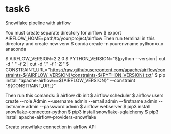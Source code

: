 # task6
Snowflake pipeline with airflow

You must create separate directory for airflow
$ export AIRFLOW_HOME=path/to/your/project/airflow
Then run terminal in this directory and create new venv
$ conda create -n yourenvname python=x.x anaconda

$ AIRFLOW_VERSION=2.2.0
$ PYTHON_VERSION="$(python --version | cut -d " " -f 2 | cut -d "." -f 1-2)"
$ CONSTRAINT_URL="https://raw.githubusercontent.com/apache/airflow/constraints-${AIRFLOW_VERSION}/constraints-${PYTHON_VERSION}.txt"
$ pip install "apache-airflow==${AIRFLOW_VERSION}" --constraint "${CONSTRAINT_URL}"

Then run this comands:
$ airflow db init
$ airflow scheduler
$ airflow users  create --role Admin --username admin --email admin --firstname admin --lastname admin --password admin
$ airflow webserver
$ pip3 install snowflake-connector-python
$ pip3 install snowflake-sqlalchemy
$ pip3 install apache-airflow-providers-snowflake

Create snowflake connection in airflow API
